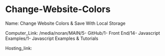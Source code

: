 # Change-Website-Colors

Name: Change Website Colors & Save With Local Storage

Computer_Link: /media/noran/MAIN/5- GitHub/1- Front End/14- Javascript Examples/1- Javascript Examples & Tutorials

Hosting_link: 
